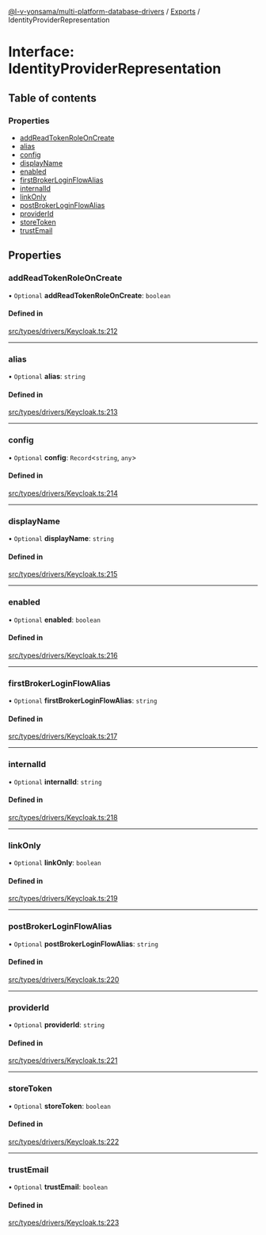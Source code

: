 [@l-v-yonsama/multi-platform-database-drivers](../README.md) / [Exports](../modules.md) / IdentityProviderRepresentation

# Interface: IdentityProviderRepresentation

## Table of contents

### Properties

- [addReadTokenRoleOnCreate](IdentityProviderRepresentation.md#addreadtokenroleoncreate)
- [alias](IdentityProviderRepresentation.md#alias)
- [config](IdentityProviderRepresentation.md#config)
- [displayName](IdentityProviderRepresentation.md#displayname)
- [enabled](IdentityProviderRepresentation.md#enabled)
- [firstBrokerLoginFlowAlias](IdentityProviderRepresentation.md#firstbrokerloginflowalias)
- [internalId](IdentityProviderRepresentation.md#internalid)
- [linkOnly](IdentityProviderRepresentation.md#linkonly)
- [postBrokerLoginFlowAlias](IdentityProviderRepresentation.md#postbrokerloginflowalias)
- [providerId](IdentityProviderRepresentation.md#providerid)
- [storeToken](IdentityProviderRepresentation.md#storetoken)
- [trustEmail](IdentityProviderRepresentation.md#trustemail)

## Properties

### addReadTokenRoleOnCreate

• `Optional` **addReadTokenRoleOnCreate**: `boolean`

#### Defined in

[src/types/drivers/Keycloak.ts:212](https://github.com/l-v-yonsama/db-drivers/blob/5477f1117668fd2bd16a5f134944299a9bc475af/src/types/drivers/Keycloak.ts#L212)

___

### alias

• `Optional` **alias**: `string`

#### Defined in

[src/types/drivers/Keycloak.ts:213](https://github.com/l-v-yonsama/db-drivers/blob/5477f1117668fd2bd16a5f134944299a9bc475af/src/types/drivers/Keycloak.ts#L213)

___

### config

• `Optional` **config**: `Record`\<`string`, `any`\>

#### Defined in

[src/types/drivers/Keycloak.ts:214](https://github.com/l-v-yonsama/db-drivers/blob/5477f1117668fd2bd16a5f134944299a9bc475af/src/types/drivers/Keycloak.ts#L214)

___

### displayName

• `Optional` **displayName**: `string`

#### Defined in

[src/types/drivers/Keycloak.ts:215](https://github.com/l-v-yonsama/db-drivers/blob/5477f1117668fd2bd16a5f134944299a9bc475af/src/types/drivers/Keycloak.ts#L215)

___

### enabled

• `Optional` **enabled**: `boolean`

#### Defined in

[src/types/drivers/Keycloak.ts:216](https://github.com/l-v-yonsama/db-drivers/blob/5477f1117668fd2bd16a5f134944299a9bc475af/src/types/drivers/Keycloak.ts#L216)

___

### firstBrokerLoginFlowAlias

• `Optional` **firstBrokerLoginFlowAlias**: `string`

#### Defined in

[src/types/drivers/Keycloak.ts:217](https://github.com/l-v-yonsama/db-drivers/blob/5477f1117668fd2bd16a5f134944299a9bc475af/src/types/drivers/Keycloak.ts#L217)

___

### internalId

• `Optional` **internalId**: `string`

#### Defined in

[src/types/drivers/Keycloak.ts:218](https://github.com/l-v-yonsama/db-drivers/blob/5477f1117668fd2bd16a5f134944299a9bc475af/src/types/drivers/Keycloak.ts#L218)

___

### linkOnly

• `Optional` **linkOnly**: `boolean`

#### Defined in

[src/types/drivers/Keycloak.ts:219](https://github.com/l-v-yonsama/db-drivers/blob/5477f1117668fd2bd16a5f134944299a9bc475af/src/types/drivers/Keycloak.ts#L219)

___

### postBrokerLoginFlowAlias

• `Optional` **postBrokerLoginFlowAlias**: `string`

#### Defined in

[src/types/drivers/Keycloak.ts:220](https://github.com/l-v-yonsama/db-drivers/blob/5477f1117668fd2bd16a5f134944299a9bc475af/src/types/drivers/Keycloak.ts#L220)

___

### providerId

• `Optional` **providerId**: `string`

#### Defined in

[src/types/drivers/Keycloak.ts:221](https://github.com/l-v-yonsama/db-drivers/blob/5477f1117668fd2bd16a5f134944299a9bc475af/src/types/drivers/Keycloak.ts#L221)

___

### storeToken

• `Optional` **storeToken**: `boolean`

#### Defined in

[src/types/drivers/Keycloak.ts:222](https://github.com/l-v-yonsama/db-drivers/blob/5477f1117668fd2bd16a5f134944299a9bc475af/src/types/drivers/Keycloak.ts#L222)

___

### trustEmail

• `Optional` **trustEmail**: `boolean`

#### Defined in

[src/types/drivers/Keycloak.ts:223](https://github.com/l-v-yonsama/db-drivers/blob/5477f1117668fd2bd16a5f134944299a9bc475af/src/types/drivers/Keycloak.ts#L223)
